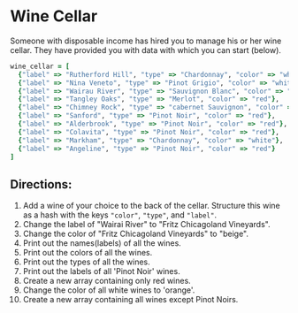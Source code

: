 # Wine Cellar

Someone with disposable income has hired you to manage his or her wine cellar. They have provided you with data with which you can start (below).

```ruby
wine_cellar = [
  {"label" => "Rutherford Hill", "type" => "Chardonnay", "color" => "white"},
  {"label" => "Nina Veneto", "type" => "Pinot Grigio", "color" => "white"},
  {"label" => "Wairau River", "type" => "Sauvignon Blanc", "color" => "white"},
  {"label" => "Tangley Oaks", "type" => "Merlot", "color" => "red"},
  {"label" => "Chimney Rock", "type" => "cabernet Sauvignon", "color" => "red"},
  {"label" => "Sanford", "type" => "Pinot Noir", "color" => "red"},
  {"label" => "Alderbrook", "type" => "Pinot Noir", "color" => "red"},
  {"label" => "Colavita", "type" => "Pinot Noir", "color" => "red"},
  {"label" => "Markham", "type" => "Chardonnay", "color" => "white"},
  {"label" => "Angeline", "type" => "Pinot Noir", "color" => "red"}
]
```

## Directions:
1. Add a wine of your choice to the back of the cellar. Structure this wine as a hash with the keys `"color"`, `"type"`, and `"label"`.
2. Change the label of "Wairai River" to "Fritz Chicagoland Vineyards".
3. Change the color of "Fritz Chicagoland Vineyards" to "beige".
4. Print out the names(labels) of all the wines.
5. Print out the colors of all the wines.
6. Print out the types of all the wines.
7. Print out the labels of all 'Pinot Noir' wines.
8. Create a new array containing only red wines.
9. Change the color of all white wines to 'orange'.
10. Create a new array containing all wines except Pinot Noirs.
